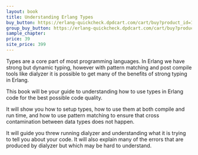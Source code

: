 ```yaml
---
layout: book
title: Understanding Erlang Types
buy_button: https://erlang-quickcheck.dpdcart.com/cart/buy?product_id=106021&product_price_id=111897&quantity=1&use_cart=0&gateway=twocheckout
group_buy_button: https://erlang-quickcheck.dpdcart.com/cart/buy?product_id=106021&product_price_id=111897&quantity=1&use_cart=0&gateway=twocheckout
sample_chapter: 
price: 39
site_price: 399
---
```


Types are a core part of most programming languages. In Erlang we have
strong but dynamic typing, however with pattern matching and post
compile tools like dialyzer it is possible to get many of the benefits
of strong typing in Erlang.

This book will be your guide to understanding how to use types in
Erlang code for the best possible code quality.

It will show you how to setup types, how to use them at both compile
and run time, and how to use pattern matching to ensure that cross
contamination between data types does not happen.

It will guide you threw running dialyzer and understanding what it is
trying to tell you about your code. It will also explain many of the
errors that are produced by dialyzer but which may be hard to
understand.
